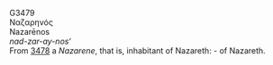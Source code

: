 <body>
  <p>G3479<br>  Ναζαρηνός  <br> Nazarēnos  <br><i>nad-zar-ay-nos‘ </i><br>From <a href="g3478.htm">3478</a>  a <i>Nazarene</i>, that is, inhabitant of Nazareth: - of Nazareth.<br></p>
 </body>